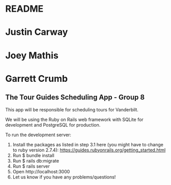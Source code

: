 # README
# Justin Carway
# Joey Mathis
# Garrett Crumb

## The Tour Guides Scheduling App - Group 8

This app will be responsible for scheduling tours for Vanderbilt.

We will be using the Ruby on Rails web framework with SQLite for 
development and PostgreSQL for production.

To run the development server:
1. Install the packages as listed in step 3.1 here (you might have to change to ruby version
2.7.4): https://guides.rubyonrails.org/getting_started.html
2. Run $ bundle install
3. Run $ rails db:migrate
4. Run $ rails server
5. Open http://localhost:3000
6. Let us know if you have any problems/questions!